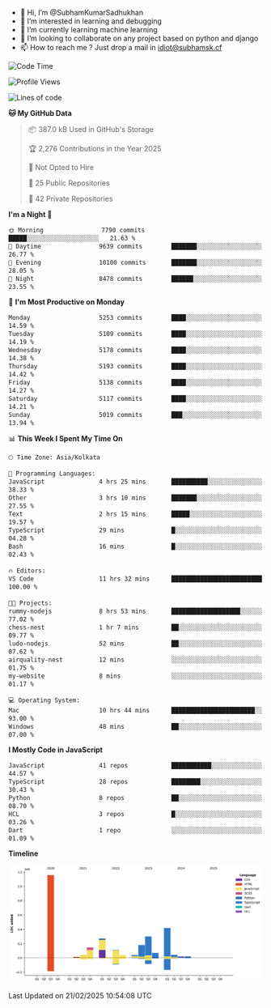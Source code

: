 - 👋 Hi, I’m @SubhamKumarSadhukhan
- 👀 I’m interested in learning and debugging
- 🌱 I’m currently learning machine learning
- 💞️ I’m looking to collaborate on any project based on python and django
- 📫 How to reach me ?
      Just drop a mail in idiot@subhamsk.cf

<!---
SubhamKumarSadhukhan/SubhamKumarSadhukhan is a ✨ special ✨ repository because its `README.md` (this file) appears on your GitHub profile.
You can click the Preview link to take a look at your changes.
--->


<!--START_SECTION:waka-->
![Code Time](http://img.shields.io/badge/Code%20Time-2%2C764%20hrs%2018%20mins-blue)

![Profile Views](http://img.shields.io/badge/Profile%20Views-2-blue)

![Lines of code](https://img.shields.io/badge/From%20Hello%20World%20I%27ve%20Written-2.8%20million%20lines%20of%20code-blue)

**🐱 My GitHub Data** 

> 📦 387.0 kB Used in GitHub's Storage 
 > 
> 🏆 2,276 Contributions in the Year 2025
 > 
> 🚫 Not Opted to Hire
 > 
> 📜 25 Public Repositories 
 > 
> 🔑 42 Private Repositories 
 > 
**I'm a Night 🦉** 

```text
🌞 Morning                7790 commits        █████░░░░░░░░░░░░░░░░░░░░   21.63 % 
🌆 Daytime                9639 commits        ███████░░░░░░░░░░░░░░░░░░   26.77 % 
🌃 Evening                10100 commits       ███████░░░░░░░░░░░░░░░░░░   28.05 % 
🌙 Night                  8478 commits        ██████░░░░░░░░░░░░░░░░░░░   23.55 % 
```
📅 **I'm Most Productive on Monday** 

```text
Monday                   5253 commits        ████░░░░░░░░░░░░░░░░░░░░░   14.59 % 
Tuesday                  5109 commits        ████░░░░░░░░░░░░░░░░░░░░░   14.19 % 
Wednesday                5178 commits        ████░░░░░░░░░░░░░░░░░░░░░   14.38 % 
Thursday                 5193 commits        ████░░░░░░░░░░░░░░░░░░░░░   14.42 % 
Friday                   5138 commits        ████░░░░░░░░░░░░░░░░░░░░░   14.27 % 
Saturday                 5117 commits        ████░░░░░░░░░░░░░░░░░░░░░   14.21 % 
Sunday                   5019 commits        ███░░░░░░░░░░░░░░░░░░░░░░   13.94 % 
```


📊 **This Week I Spent My Time On** 

```text
🕑︎ Time Zone: Asia/Kolkata

💬 Programming Languages: 
JavaScript               4 hrs 25 mins       ██████████░░░░░░░░░░░░░░░   38.33 % 
Other                    3 hrs 10 mins       ███████░░░░░░░░░░░░░░░░░░   27.55 % 
Text                     2 hrs 15 mins       █████░░░░░░░░░░░░░░░░░░░░   19.57 % 
TypeScript               29 mins             █░░░░░░░░░░░░░░░░░░░░░░░░   04.28 % 
Bash                     16 mins             █░░░░░░░░░░░░░░░░░░░░░░░░   02.43 % 

🔥 Editors: 
VS Code                  11 hrs 32 mins      █████████████████████████   100.00 % 

🐱‍💻 Projects: 
rummy-nodejs             8 hrs 53 mins       ███████████████████░░░░░░   77.02 % 
chess-nest               1 hr 7 mins         ██░░░░░░░░░░░░░░░░░░░░░░░   09.77 % 
ludo-nodejs              52 mins             ██░░░░░░░░░░░░░░░░░░░░░░░   07.62 % 
airquality-nest          12 mins             ░░░░░░░░░░░░░░░░░░░░░░░░░   01.75 % 
my-website               8 mins              ░░░░░░░░░░░░░░░░░░░░░░░░░   01.17 % 

💻 Operating System: 
Mac                      10 hrs 44 mins      ███████████████████████░░   93.00 % 
Windows                  48 mins             ██░░░░░░░░░░░░░░░░░░░░░░░   07.00 % 
```

**I Mostly Code in JavaScript** 

```text
JavaScript               41 repos            ███████████░░░░░░░░░░░░░░   44.57 % 
TypeScript               28 repos            ████████░░░░░░░░░░░░░░░░░   30.43 % 
Python                   8 repos             ██░░░░░░░░░░░░░░░░░░░░░░░   08.70 % 
HCL                      3 repos             █░░░░░░░░░░░░░░░░░░░░░░░░   03.26 % 
Dart                     1 repo              ░░░░░░░░░░░░░░░░░░░░░░░░░   01.09 % 
```



**Timeline**

![Lines of Code chart](https://raw.githubusercontent.com/SubhamKumarSadhukhan/SubhamKumarSadhukhan/main/assets/bar_graph.png)


 Last Updated on 21/02/2025 10:54:08 UTC
<!--END_SECTION:waka-->
